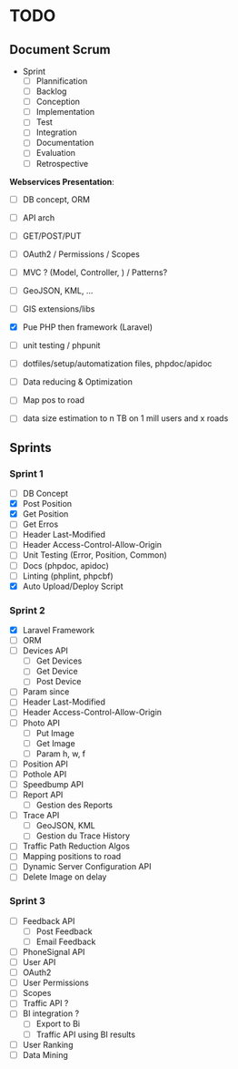 # TODO #

## Document Scrum ##

- Sprint
  - [ ] Plannification
  - [ ] Backlog
  - [ ] Conception
  - [ ] Implementation
  - [ ] Test
  - [ ] Integration
  - [ ] Documentation
  - [ ] Evaluation
  - [ ] Retrospective

**Webservices Presentation**:

- [ ] DB concept, ORM
- [ ] API arch
- [ ] GET/POST/PUT
- [ ] OAuth2 / Permissions / Scopes
- [ ] MVC ? (Model, Controller, ) / Patterns?
- [ ] GeoJSON, KML, ...
- [ ] GIS extensions/libs
- [x] Pue PHP then framework (Laravel)
- [ ] unit testing / phpunit
- [ ] dotfiles/setup/automatization files, phpdoc/apidoc

- [ ] Data reducing  & Optimization
- [ ] Map pos to road

- [ ] data size estimation to n TB on 1 mill users and x roads

## Sprints ##

### Sprint 1 ###

- [ ] DB Concept
- [x] Post Position
- [x] Get Position
- [ ] Get Erros
- [ ] Header Last-Modified
- [ ] Header Access-Control-Allow-Origin
- [ ] Unit Testing (Error, Position, Common)
- [ ] Docs (phpdoc, apidoc)
- [ ] Linting (phplint, phpcbf)
- [x] Auto Upload/Deploy Script

### Sprint 2 ###

- [x] Laravel Framework
- [ ] ORM
- [ ] Devices API
  - [ ] Get Devices
  - [ ] Get Device
  - [ ] Post Device
- [ ] Param since
- [ ] Header Last-Modified
- [ ] Header Access-Control-Allow-Origin
- [ ] Photo API
  - [ ] Put Image
  - [ ] Get Image
  - [ ] Param h, w, f
- [ ] Position API
- [ ] Pothole API
- [ ] Speedbump API
- [ ] Report API
  - [ ] Gestion des Reports
- [ ] Trace API
  - [ ] GeoJSON, KML
  - [ ] Gestion du Trace History
- [ ] Traffic Path Reduction Algos
- [ ] Mapping positions to road
- [ ] Dynamic Server Configuration API
- [ ] Delete Image on delay

### Sprint 3 ###

- [ ] Feedback API
  - [ ] Post Feedback
  - [ ] Email Feedback
- [ ] PhoneSignal API
- [ ] User API
- [ ] OAuth2
- [ ] User Permissions
- [ ] Scopes
- [ ] Traffic API ?
- [ ] BI integration ?
  - [ ] Export to Bi
  - [ ] Traffic API using BI results
- [ ] User Ranking
- [ ] Data Mining
